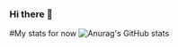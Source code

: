 ### Hi there 👋

<!--
**marklouisALTER/marklouisALTER** is a ✨ _special_ ✨ repository because its `README.md` (this file) appears on your GitHub profile.

Here are some ideas to get you started:

- 🔭 I’m currently working on ...
- 🌱 I’m currently learning ...
- 👯 I’m looking to collaborate on ...
- 🤔 I’m looking for help with ...
- 💬 Ask me about ...
- 📫 How to reach me: ...
- 😄 Pronouns: ...
- ⚡ Fun fact: ...
-->
#My stats for now
![Anurag's GitHub stats](https://github-readme-stats.vercel.app/api?username=marklouisALTER&show_icons=true&theme=radical)
